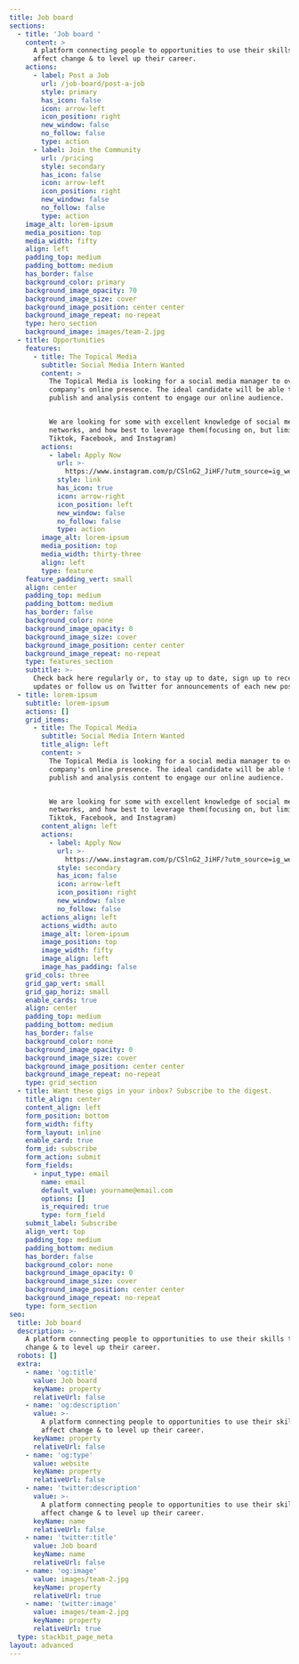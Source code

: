 ```yaml
---
title: Job board
sections:
  - title: 'Job board '
    content: >
      A platform connecting people to opportunities to use their skills to
      affect change & to level up their career.
    actions:
      - label: Post a Job
        url: /job-board/post-a-job
        style: primary
        has_icon: false
        icon: arrow-left
        icon_position: right
        new_window: false
        no_follow: false
        type: action
      - label: Join the Community
        url: /pricing
        style: secondary
        has_icon: false
        icon: arrow-left
        icon_position: right
        new_window: false
        no_follow: false
        type: action
    image_alt: lorem-ipsum
    media_position: top
    media_width: fifty
    align: left
    padding_top: medium
    padding_bottom: medium
    has_border: false
    background_color: primary
    background_image_opacity: 70
    background_image_size: cover
    background_image_position: center center
    background_image_repeat: no-repeat
    type: hero_section
    background_image: images/team-2.jpg
  - title: Opportunities
    features:
      - title: The Topical Media
        subtitle: Social Media Intern Wanted
        content: >
          The Topical Media is looking for a social media manager to oversee the
          company's online presence. The ideal candidate will be able to create,
          publish and analysis content to engage our online audience.


          We are looking for some with excellent knowledge of social media
          networks, and how best to leverage them(focusing on, but limited to
          Tiktok, Facebook, and Instagram)
        actions:
          - label: Apply Now
            url: >-
              https://www.instagram.com/p/CSlnG2_JiHF/?utm_source=ig_web_copy_link
            style: link
            has_icon: true
            icon: arrow-right
            icon_position: left
            new_window: false
            no_follow: false
            type: action
        image_alt: lorem-ipsum
        media_position: top
        media_width: thirty-three
        align: left
        type: feature
    feature_padding_vert: small
    align: center
    padding_top: medium
    padding_bottom: medium
    has_border: false
    background_color: none
    background_image_opacity: 0
    background_image_size: cover
    background_image_position: center center
    background_image_repeat: no-repeat
    type: features_section
    subtitle: >-
      Check back here regularly or, to stay up to date, sign up to receive email
      updates or follow us on Twitter for announcements of each new posting. 
  - title: lorem-ipsum
    subtitle: lorem-ipsum
    actions: []
    grid_items:
      - title: The Topical Media
        subtitle: Social Media Intern Wanted
        title_align: left
        content: >
          The Topical Media is looking for a social media manager to oversee the
          company's online presence. The ideal candidate will be able to create,
          publish and analysis content to engage our online audience.


          We are looking for some with excellent knowledge of social media
          networks, and how best to leverage them(focusing on, but limited to
          Tiktok, Facebook, and Instagram)
        content_align: left
        actions:
          - label: Apply Now
            url: >-
              https://www.instagram.com/p/CSlnG2_JiHF/?utm_source=ig_web_copy_link
            style: secondary
            has_icon: false
            icon: arrow-left
            icon_position: right
            new_window: false
            no_follow: false
        actions_align: left
        actions_width: auto
        image_alt: lorem-ipsum
        image_position: top
        image_width: fifty
        image_align: left
        image_has_padding: false
    grid_cols: three
    grid_gap_vert: small
    grid_gap_horiz: small
    enable_cards: true
    align: center
    padding_top: medium
    padding_bottom: medium
    has_border: false
    background_color: none
    background_image_opacity: 0
    background_image_size: cover
    background_image_position: center center
    background_image_repeat: no-repeat
    type: grid_section
  - title: Want these gigs in your inbox? Subscribe to the digest.
    title_align: center
    content_align: left
    form_position: bottom
    form_width: fifty
    form_layout: inline
    enable_card: true
    form_id: subscribe
    form_action: submit
    form_fields:
      - input_type: email
        name: email
        default_value: yourname@email.com
        options: []
        is_required: true
        type: form_field
    submit_label: Subscribe
    align_vert: top
    padding_top: medium
    padding_bottom: medium
    has_border: false
    background_color: none
    background_image_opacity: 0
    background_image_size: cover
    background_image_position: center center
    background_image_repeat: no-repeat
    type: form_section
seo:
  title: Job board
  description: >-
    A platform connecting people to opportunities to use their skills to affect
    change & to level up their career.
  robots: []
  extra:
    - name: 'og:title'
      value: Job board
      keyName: property
      relativeUrl: false
    - name: 'og:description'
      value: >-
        A platform connecting people to opportunities to use their skills to
        affect change & to level up their career.
      keyName: property
      relativeUrl: false
    - name: 'og:type'
      value: website
      keyName: property
      relativeUrl: false
    - name: 'twitter:description'
      value: >-
        A platform connecting people to opportunities to use their skills to
        affect change & to level up their career.
      keyName: name
      relativeUrl: false
    - name: 'twitter:title'
      value: Job board
      keyName: name
      relativeUrl: false
    - name: 'og:image'
      value: images/team-2.jpg
      keyName: property
      relativeUrl: true
    - name: 'twitter:image'
      value: images/team-2.jpg
      keyName: property
      relativeUrl: true
  type: stackbit_page_meta
layout: advanced
---
```

